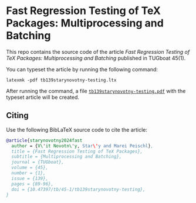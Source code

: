 # Fast Regression Testing of TeX Packages: Multiprocessing and Batching

This repo contains the source code of the article *Fast Regression Testing of
TeX Packages: Multiprocessing and Batching* published in TUGboat 45(1).

You can typeset the article by running the following command:

```
latexmk -pdf tb139starynovotny-testing.ltx
```

After running the command, a file [`tb139starynovotny-testing.pdf`][1] with the
typeset article will be created.

 [1]: https://github.com/witiko/fast-regression-testing/releases/download/latest/tb139starynovotny-testing.pdf

## Citing

Use the following BibLaTeX source code to cite the article:

``` bib
@article{starynovotny2024fast
  author = {V\'it Novotn\'y, Star\'y and Marei Peischl},
  title = {Fast Regression Testing of TeX Packages},
  subtitle = {Multiprocessing and Batching},
  journal = {TUGboat},
  volume = {45},
  number = {1},
  issue = {139},
  pages = {89-96},
  doi = {10.47397/tb/45-1/tb139starynovotny-testing},
}
```
